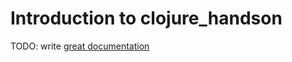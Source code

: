 # Introduction to clojure_handson

TODO: write [great documentation](http://jacobian.org/writing/what-to-write/)
